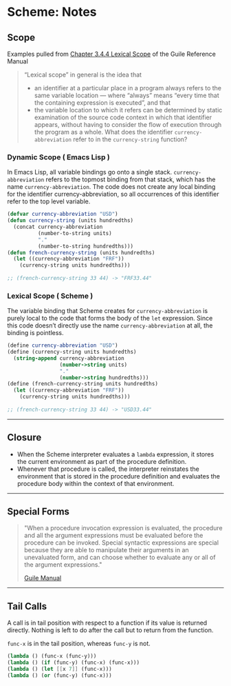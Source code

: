 # Scheme: Notes

## Scope

Examples pulled from [Chapter 3.4.4 Lexical Scope](https://www.gnu.org/software/guile/manual/guile.html#About-Closure) 
of the Guile Reference Manual

> “Lexical scope” in general is the idea that
>
> - an identifier at a particular place in a program always refers to the same variable location — 
>   where “always” means “every time that the containing expression is executed”, and that
> - the variable location to which it refers can be determined by static examination of the source code 
>   context in which that identifier appears, without having to consider the flow of execution through the program as a whole.
What does the identifier `currency-abbreviation` refer to in the `currency-string` function?

### Dynamic Scope ( Emacs Lisp )

In Emacs Lisp, all variable bindings go onto a single stack. `currency-abbreviation` refers to the 
topmost binding from that stack, which has the name `currency-abbreviation`. 
The code does not create any local binding for the identifier currency-abbreviation, so all occurrences 
of this identifier refer to the top level variable.

```el
(defvar currency-abbreviation "USD")
(defun currency-string (units hundredths)
  (concat currency-abbreviation
          (number-to-string units)
          "."
          (number-to-string hundredths)))
(defun french-currency-string (units hundredths)
  (let ((currency-abbreviation "FRF"))
    (currency-string units hundredths)))
    
;; (french-currency-string 33 44) -> "FRF33.44"
```

### Lexical Scope ( Scheme )

The variable binding that Scheme creates for `currency-abbreviation` is purely local to the code 
that forms the body of the `let` expression. Since this code doesn’t directly use the name `currency-abbreviation` 
at all, the binding is pointless.

```scheme
(define currency-abbreviation "USD")
(define (currency-string units hundredths)
  (string-append currency-abbreviation
                 (number->string units)
                 "."
                 (number->string hundredths)))
(define (french-currency-string units hundredths)
  (let ((currency-abbreviation "FRF"))
    (currency-string units hundredths)))
    
;; (french-currency-string 33 44) -> "USD33.44"
```

---

## Closure

- When the Scheme interpreter evaluates a `lambda` expression, it stores the current environment as part of the procedure definition.
- Whenever that procedure is called, the interpreter reinstates the environment that is stored in 
  the procedure definition and evaluates the procedure body within the context of that environment.

---

## Special Forms

> "When a procedure invocation expression is evaluated, the procedure and all 
> the argument expressions must be evaluated before the procedure can be invoked. 
> Special syntactic expressions are special because they are able to manipulate their 
> arguments in an unevaluated form, and can choose whether to evaluate any or all 
> of the argument expressions." 
>
> [Guile Manual](https://www.gnu.org/software/guile/manual/guile.html#Introduction)

---

## Tail Calls
A call is in tail position with respect to a function if its value is returned directly. 
Nothing is left to do after the call but to return from the function.

`func-x` is in the tail position, whereas `func-y` is not.

```scheme
(lambda () (func-x (func-y)))
(lambda () (if (func-y) (func-x) (func-x)))
(lambda () (let [[x 7]] (func-x)))
(lambda () (or (func-y) (func-x)))
```
